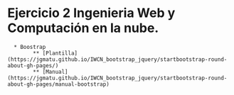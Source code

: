 # Ejercicio 2 Ingenieria Web y Computación en la nube.

      * Boostrap
            ** [Plantilla](https://jgmatu.github.io/IWCN_bootstrap_jquery/startbootstrap-round-about-gh-pages/)
            ** [Manual](https://jgmatu.github.io/IWCN_bootstrap_jquery/startbootstrap-round-about-gh-pages/manual-bootstrap)
